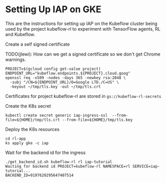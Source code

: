 # Setting Up IAP on GKE

This are the instructions for setting up IAP on the Kubeflow cluster being used by the project
kubeflow-rl to experiment with TensorFlow agents, RL and Kubeflow.

Create a self signed certificate

TODO(jlewi): How can we get a signed certificate so we don't get Chrome warnings.

```
PROJECT=$(gcloud config get-value project)
ENDPOINT_URL="kubeflow.endpoints.${PROJECT}.cloud.goog"
openssl req -x509 -nodes -days 365 -newkey rsa:2048 \
  -subj "/CN=${ENDPOINT_URL}/O=Google LTD./C=US" \
  -keyout ~/tmp/tls.key -out ~/tmp/tls.crt

```

Certificates for project kubeflow-rl are stored in `gs://kubeflow-rl-secrets`

Create the K8s secret

```
kubectl create secret generic iap-ingress-ssl  --from-file=${HOME}/tmp/tls.crt --from-file=${HOME}/tmp/tls.key
```

Deploy the K8s resources

```
cd rl-app
ks apply gke -c iap
```

Wait for the backend id for the ingress

```
./get_backend_id.sh kubeflow-rl rl iap-tutorial
Waiting for backend id PROJECT=kubeflow-rl NAMESPACE=rl SERVICE=iap-tutorial...
BACKEND_ID=9197620295647407514
```


